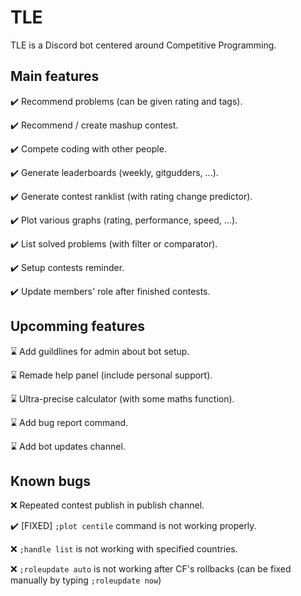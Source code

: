 # TLE

TLE is a Discord bot centered around Competitive Programming.

## Main features

✔️ Recommend problems (can be given rating and tags).

✔️ Recommend / create mashup contest.

✔️ Compete coding with other people.

✔️ Generate leaderboards (weekly, gitgudders, ...).

✔️ Generate contest ranklist (with rating change predictor).

✔️ Plot various graphs (rating, performance, speed, ...).

✔️ List solved problems (with filter or comparator).

✔️ Setup contests reminder.

✔️ Update members' role after finished contests.

## Upcomming features

⌛ Add guildlines for admin about bot setup.

⌛ Remade help panel (include personal support).

⌛ Ultra-precise calculator (with some maths function).

⌛ Add bug report command.

⌛ Add bot updates channel.

## Known bugs

❌ Repeated contest publish in publish channel.

✔️ [FIXED] `;plot centile` command is not working properly.

❌ `;handle list` is not working with specified countries.

❌ `;roleupdate auto` is not working after CF's rollbacks (can be fixed manually by typing `;roleupdate now`)